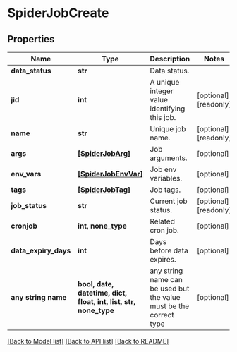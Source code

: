 # SpiderJobCreate


## Properties
Name | Type | Description | Notes
------------ | ------------- | ------------- | -------------
**data_status** | **str** | Data status. | 
**jid** | **int** | A unique integer value identifying this job. | [optional] [readonly] 
**name** | **str** | Unique job name. | [optional] [readonly] 
**args** | [**[SpiderJobArg]**](SpiderJobArg.md) | Job arguments. | [optional] 
**env_vars** | [**[SpiderJobEnvVar]**](SpiderJobEnvVar.md) | Job env variables. | [optional] 
**tags** | [**[SpiderJobTag]**](SpiderJobTag.md) | Job tags. | [optional] 
**job_status** | **str** | Current job status. | [optional] [readonly] 
**cronjob** | **int, none_type** | Related cron job. | [optional] 
**data_expiry_days** | **int** | Days before data expires. | [optional] 
**any string name** | **bool, date, datetime, dict, float, int, list, str, none_type** | any string name can be used but the value must be the correct type | [optional]

[[Back to Model list]](../README.md#documentation-for-models) [[Back to API list]](../README.md#documentation-for-api-endpoints) [[Back to README]](../README.md)


